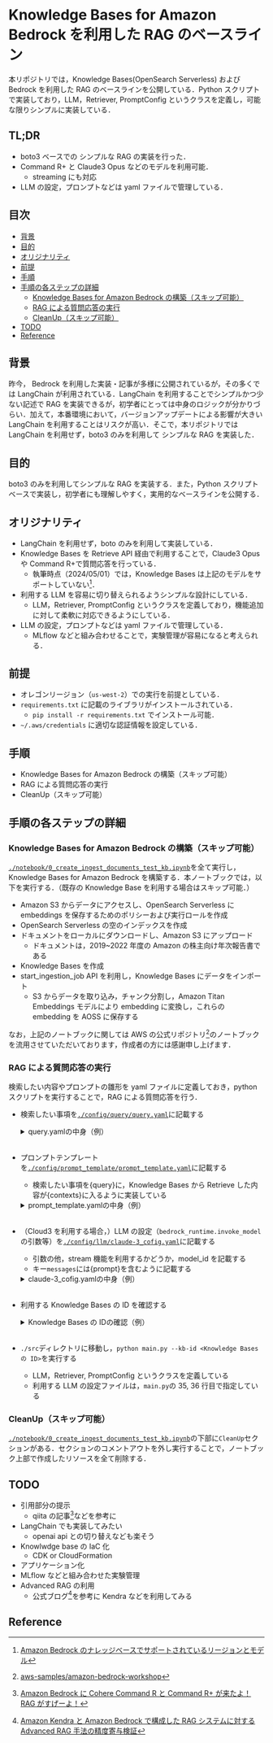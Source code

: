# Knowledge Bases for Amazon Bedrock を利用した RAG のベースライン<!-- omit in toc -->

本リポジトリでは，Knowledge Bases(OpenSearch Serverless) および Bedrock を利用した RAG のベースラインを公開している．Python スクリプトで実装しており，LLM，Retriever, PromptConfig というクラスを定義し，可能な限りシンプルに実装している．

## TL;DR<!-- omit in toc -->

- boto3 ベースでの シンプルな RAG の実装を行った．
- Command R+ と Claude3 Opus などのモデルを利用可能．
  - streaming にも対応
- LLM の設定，プロンプトなどは yaml ファイルで管理している．

## 目次<!-- omit in toc -->

- [背景](#背景)
- [目的](#目的)
- [オリジナリティ](#オリジナリティ)
- [前提](#前提)
- [手順](#手順)
- [手順の各ステップの詳細](#手順の各ステップの詳細)
  - [Knowledge Bases for Amazon Bedrock の構築（スキップ可能）](#knowledge-bases-for-amazon-bedrock-の構築スキップ可能)
  - [RAG による質問応答の実行](#rag-による質問応答の実行)
  - [CleanUp（スキップ可能）](#cleanupスキップ可能)
- [TODO](#todo)
- [Reference](#reference)

## 背景

昨今， Bedrock を利用した実装・記事が多様に公開されているが，その多くでは LangChain が利用されている．LangChain を利用することでシンプルかつ少ない記述で RAG を実装できるが，初学者にとっては中身のロジックが分かりづらい．加えて，本番環境において，バージョンアップデートによる影響が大きい LangChain を利用することはリスクが高い．そこで，本リポジトリでは LangChain を利用せず，boto3 のみを利用して シンプルな RAG を実装した．

## 目的

boto3 のみを利用してシンプルな RAG を実装する．また，Python スクリプトベースで実装し，初学者にも理解しやすく，実用的なベースラインを公開する．

## オリジナリティ

- LangChain を利用せず，boto のみを利用して実装している．
- Knowledge Bases を Retrieve API 経由で利用することで，Claude3 Opus や Command R+で質問応答を行っている．
  - 執筆時点（2024/05/01）では，Knowledge Bases は上記のモデルをサポートしていない[^1]．
- 利用する LLM を容易に切り替えられるようシンプルな設計にしている．
  - LLM，Retriever, PromptConfig というクラスを定義しており，機能追加に対して柔軟に対応できるようにしている．
- LLM の設定，プロンプトなどは yaml ファイルで管理している．
  - MLflow などと組み合わせることで，実験管理が容易になると考えられる．

## 前提

- オレゴンリージョン（`us-west-2`）での実行を前提としている．
- `requirements.txt` に記載のライブラリがインストールされている．
  - `pip install -r requirements.txt` でインストール可能．
- `~/.aws/credentials` に適切な認証情報を設定している．

## 手順

- Knowledge Bases for Amazon Bedrock の構築（スキップ可能）
- RAG による質問応答の実行
- CleanUp（スキップ可能）

## 手順の各ステップの詳細

### Knowledge Bases for Amazon Bedrock の構築（スキップ可能）

[`./notebook/0_create_ingest_documents_test_kb.ipynb`](https://github.com/ren8k/aws-bedrock-rag-baseline/blob/main/notebook/0_create_ingest_documents_test_kb.ipynb)を全て実行し，Knowledge Bases for Amazon Bedrock を構築する．本ノートブックでは，以下を実行する．（既存の Knowledge Base を利用する場合はスキップ可能．）

- Amazon S3 からデータにアクセスし、OpenSearch Serverless に embeddings を保存するためのポリシーおよび実行ロールを作成
- OpenSearch Serverless の空のインデックスを作成
- ドキュメントをローカルにダウンロードし、Amazon S3 にアップロード
  - ドキュメントは，2019~2022 年度の Amazon の株主向け年次報告書である
- Knowledge Bases を作成
- start_ingestion_job API を利用し，Knowledge Bases にデータをインポート
  - S3 からデータを取り込み，チャンク分割し，Amazon Titan Embeddings モデルにより embedding に変換し，これらの embedding を AOSS に保存する

なお，上記のノートブックに関しては AWS の公式リポジトリ[^2]のノートブックを流用させていただいております，作成者の方には感謝申し上げます．

### RAG による質問応答の実行

検索したい内容やプロンプトの雛形を yaml ファイルに定義しておき，python スクリプトを実行することで，RAG による質問応答を行う．

- 検索したい事項を[`./config/query/query.yaml`](https://github.com/ren8k/aws-bedrock-rag-baseline/blob/main/config/query/query.yaml)に記載する

  <details>
  <summary>query.yamlの中身（例）</summary>
  <br/>

  ```yaml
  "query": "What is Amazon doing in the field of generative AI?"
  ```

  </details>
  <br/>

- プロンプトテンプレートを[`./config/prompt_template/prompt_template.yaml`](https://github.com/ren8k/aws-bedrock-rag-baseline/blob/main/config/prompt_template/prompt_template.yaml)に記載する

  - 検索したい事項を{query}に，Knowledge Bases から Retrieve した内容が{contexts}に入るように実装している

  <details>
  <summary>prompt_template.yamlの中身（例）</summary>
  <br/>

  ```yaml
  "template": |
    Human: You are a financial advisor AI system, and provides answers to questions by using fact based and statistical information when possible.
    Use the following pieces of information to provide a concise answer to the question enclosed in <question> tags.
    If you don't know the answer, just say that you don't know, don't try to make up an answer.
    <context>
    {contexts}
    </context>

    <question>
    {query}
    </question>

    The response should be specific and use statistics or numbers when possible.

    Assistant:
  ```

  </details>
  <br/>

- （Cloud3 を利用する場合，）LLM の設定（`bedrock_runtime.invoke_model`の引数等）を[`./config/llm/claude-3_cofig.yaml`](https://github.com/ren8k/aws-bedrock-rag-baseline/blob/main/config/llm/claude-3_cofig.yaml)に記載する

  - 引数の他，stream 機能を利用するかどうか，model_id を記載する
  - キー`messages`には{prompt}を含むように記載する

  <details>
  <summary>claude-3_cofig.yamlの中身（例）</summary>
  <br/>

  ```yaml
  "anthropic_version": "bedrock-2023-05-31"
  "max_tokens": 1000
  "temperature": 0
  "system": "Respond only in Japanese"
  "messages":
    [{ "role": "user", "content": [{ "type": "text", "text": "{prompt}" }] }]
  "stop_sequences": ["</output>"]
  "stream": false
  "model_id": "anthropic.claude-3-opus-20240229-v1:0"
  ```

  </details>
  <br/>

- 利用する Knowledge Bases の ID を確認する

  <details>
  <summary>Knowledge Bases の IDの確認（例）</summary>
  <br/>

  <img src="./assets/kb_id.png" width="500">

  </details>
  <br/>

- `./src`ディレクトリに移動し，`python main.py --kb-id <Knowledge Bases の ID>`を実行する
  - LLM，Retriever, PromptConfig というクラスを定義している
  - 利用する LLM の設定ファイルは，`main.py`の 35, 36 行目で指定している

### CleanUp（スキップ可能）

[`./notebook/0_create_ingest_documents_test_kb.ipynb`](https://github.com/ren8k/aws-bedrock-rag-baseline/blob/main/notebook/0_create_ingest_documents_test_kb.ipynb)の下部に`CleanUp`セクションがある．セクションのコメントアウトを外し実行することで，ノートブック上部で作成したリソースを全て削除する．

## TODO

- 引用部分の提示
  - qiita の記事[^3]などを参考に
- LangChain でも実装してみたい
  - openai api との切り替えなども楽そう
- Knowlwdge base の IaC 化
  - CDK or CloudFormation
- アプリケーション化
- MLflow などと組み合わせた実験管理
- Advanced RAG の利用
  - 公式ブログ[^4]を参考に Kendra などを利用してみる

## Reference

[^1]: [Amazon Bedrock のナレッジベースでサポートされているリージョンとモデル](https://docs.aws.amazon.com/ja_jp/bedrock/latest/userguide/knowledge-base-supported.html)
[^2]: [aws-samples/amazon-bedrock-workshop](https://github.com/aws-samples/amazon-bedrock-workshop/blob/main/02_KnowledgeBases_and_RAG/0_create_ingest_documents_test_kb.ipynb)
[^3]: [Amazon Bedrock に Cohere Command R と Command R+ が来たよ！RAG がすげーよ！](https://qiita.com/moritalous/items/16797ea9d82295f40b5e)
[^4]: [Amazon Kendra と Amazon Bedrock で構成した RAG システムに対する Advanced RAG 手法の精度寄与検証](https://aws.amazon.com/jp/blogs/news/verifying-the-accuracy-contribution-of-advanced-rag-methods-on-rag-systems-built-with-amazon-kendra-and-amazon-bedrock/)
